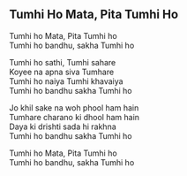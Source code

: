 ## Tumhi Ho Mata, Pita Tumhi Ho

Tumhi ho Mata, Pita Tumhi ho  
Tumhi ho bandhu, sakha Tumhi ho

Tumhi ho sathi, Tumhi sahare  
Koyee na apna siva Tumhare  
Tumhi ho naiya Tumhi khavaiya  
Tumhi ho bandhu sakha Tumhi ho

Jo khil sake na woh phool ham hain  
Tumhare charano ki dhool ham hain  
Daya ki drishti sada hi rakhna  
Tumhi ho bandhu sakha Tumhi ho

Tumhi ho Mata, Pita Tumhi ho  
Tumhi ho bandhu, sakha Tumhi ho

